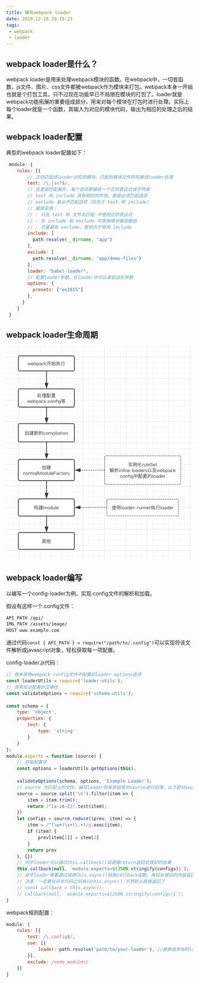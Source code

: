 ```yaml
---
title: 编写webpack loader
date: 2019-12-16 20:15:23
tags:
 - webpack
 - loader
---
```


## webpack loader是什么？
webpack loader是用来处理webpack模块的函数。在webpack中，一切皆函数，js文件、图片、css文件都被webpack作为模块来打包。webpack本身一开始也就是个打包工具，只不过现在功能早已不局限在模块的打包了。loader就是webpack功能拓展的重要组成部分，用来对每个模块在打包时进行处理。实际上每个loader就是一个函数，其输入为对应的模块代码，输出为相应的处理之后的结果。

## webpack loader配置
典型的webpack loader配置如下：
```javascript
 module: {
    rules: [{
        // 正则匹配该loader对应的模块，匹配到模块文件的将被该loader处理
        test: /\.jsx?$/,
        // 这里是匹配条件，每个选项都接收一个正则表达式或字符串
        // test 和 include 具有相同的作用，都是必须匹配选项
        // exclude 是必不匹配选项（优先于 test 和 include）
        // 最佳实践：
        // - 只在 test 和 文件名匹配 中使用正则表达式
        // - 在 include 和 exclude 中使用绝对路径数组
        // - 尽量避免 exclude，更倾向于使用 include
        include: [
          path.resolve(__dirname, "app")
        ],
        exclude: [
          path.resolve(__dirname, "app/demo-files")
        ],
        loader: "babel-loader",
        // 配置loader参数，在loader中可以拿到这些参数  
        options: {
          presets: ["es2015"]
        },
      }
    ]
 }
```

## webpack loader生命周期

![webpack loader生命周期](/img/webpack学习笔记/webpack-loader执行过程.png)
## webpack loader编写
以编写一个config-loader为例，实现.config文件的解析和加载。

假设有这样一个.config文件：
```bash
API_PATH /api/
IMG_PATH /assets/image/
HOST www.example.com
```

通过代码```const { API_PATH } = require("/path/to/.config")```可以实现将该文件解析成javascript对象，轻松获取每一项配置。

config-loader.js代码：
```javascript
// 用来获取webpack config文件中配置的loader options选项
const loaderUtils = require('loader-utils');
// 用来验证配置的正确性
const validateOptions = require('schema-utils');

const schema = {
    type: 'object',
    properties: {
        test: {
            type: 'string'
        }
    }
};
module.exports = function (source) {
    // 获取配置项
    const options = loaderUtils.getOptions(this);

    validateOptions(schema, options, 'Example Loader');
    // source 为匹配上的文件，编写loader的本质就是对source进行处理，以下是对source进行处理的过程
    source = source.split('\n').filter(item => {
        item = item.trim();
        return /^[a-zA-Z]/.test(item);
    })
    let configs = source.reduce((prev, item) => {
        item = /^(\w+)\s+(\.+)/g.exec(item);
        if (item) {
            prev[item[1]] = item[2]
        }
        return prev
    }, {})
    // 同步loader可以通过this.callback()或直接return返回处理好的结果
    this.callback(null, `module.exports=${JSON.stringify(configs)}`);
    // 异步loader需要通过调用this.async()获取callback函数，再将处理后的内容返回
    // 注意：一定要在异步代码之后执行this.async(),不然默认直接返回了
    // const callback = this.async();
    // callback(null, `module.exports=${JSON.stringify(configs)}`);
}
```

webpack规则配置：
```javascript
module: {
    rules: [{
        test: /\.config$/,
        use: [{
            loader: path.resolve('path/to/your-loader'), //替换成本地的loader路径
        }],
        exclude: /node_modules/
    }]
}
```